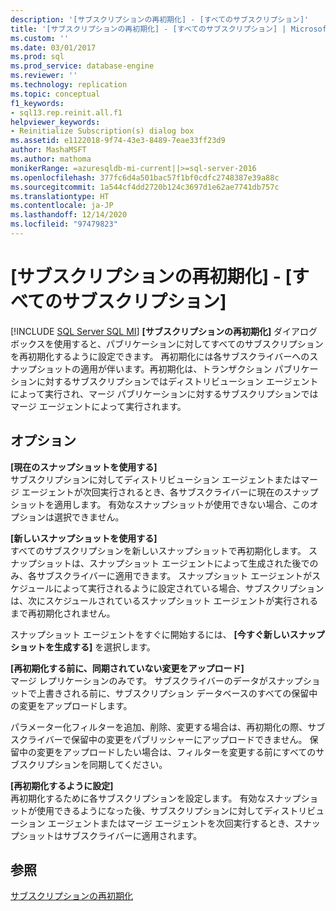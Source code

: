 ```yaml
---
description: '[サブスクリプションの再初期化] - [すべてのサブスクリプション]'
title: '[サブスクリプションの再初期化] - [すべてのサブスクリプション] | Microsoft Docs'
ms.custom: ''
ms.date: 03/01/2017
ms.prod: sql
ms.prod_service: database-engine
ms.reviewer: ''
ms.technology: replication
ms.topic: conceptual
f1_keywords:
- sql13.rep.reinit.all.f1
helpviewer_keywords:
- Reinitialize Subscription(s) dialog box
ms.assetid: e1122018-9f74-43e3-8489-7eae33ff23d9
author: MashaMSFT
ms.author: mathoma
monikerRange: =azuresqldb-mi-current||>=sql-server-2016
ms.openlocfilehash: 377fc6d4a501bac57f1bf0cdfc2748387e39a88c
ms.sourcegitcommit: 1a544cf4dd2720b124c3697d1e62ae7741db757c
ms.translationtype: HT
ms.contentlocale: ja-JP
ms.lasthandoff: 12/14/2020
ms.locfileid: "97479823"
---
```

# <a name="reinitialize-subscriptions---all-subscriptions"></a>[サブスクリプションの再初期化] - [すべてのサブスクリプション]
[!INCLUDE [SQL Server SQL MI](../../includes/applies-to-version/sql-asdbmi.md)]
  **[サブスクリプションの再初期化]** ダイアログ ボックスを使用すると、パブリケーションに対してすべてのサブスクリプションを再初期化するように設定できます。 再初期化には各サブスクライバーへのスナップショットの適用が伴います。再初期化は、トランザクション パブリケーションに対するサブスクリプションではディストリビューション エージェントによって実行され、マージ パブリケーションに対するサブスクリプションではマージ エージェントによって実行されます。  
  
## <a name="options"></a>オプション  
 **[現在のスナップショットを使用する]**  
 サブスクリプションに対してディストリビューション エージェントまたはマージ エージェントが次回実行されるとき、各サブスクライバーに現在のスナップショットを適用します。 有効なスナップショットが使用できない場合、このオプションは選択できません。  
  
 **[新しいスナップショットを使用する]**  
 すべてのサブスクリプションを新しいスナップショットで再初期化します。 スナップショットは、スナップショット エージェントによって生成された後でのみ、各サブスクライバーに適用できます。 スナップショット エージェントがスケジュールによって実行されるように設定されている場合、サブスクリプションは、次にスケジュールされているスナップショット エージェントが実行されるまで再初期化されません。  
  
 スナップショット エージェントをすぐに開始するには、 **[今すぐ新しいスナップショットを生成する]** を選択します。  
  
 **[再初期化する前に、同期されていない変更をアップロード]**  
 マージ レプリケーションのみです。 サブスクライバーのデータがスナップショットで上書きされる前に、サブスクリプション データベースのすべての保留中の変更をアップロードします。  
  
 パラメーター化フィルターを追加、削除、変更する場合は、再初期化の際、サブスクライバーで保留中の変更をパブリッシャーにアップロードできません。 保留中の変更をアップロードしたい場合は、フィルターを変更する前にすべてのサブスクリプションを同期してください。  
  
 **[再初期化するように設定]**  
 再初期化するために各サブスクリプションを設定します。 有効なスナップショットが使用できるようになった後、サブスクリプションに対してディストリビューション エージェントまたはマージ エージェントを次回実行するとき、スナップショットはサブスクライバーに適用されます。  
  
## <a name="see-also"></a>参照  
 [サブスクリプションの再初期化](../../relational-databases/replication/reinitialize-subscriptions.md)  
  
  
